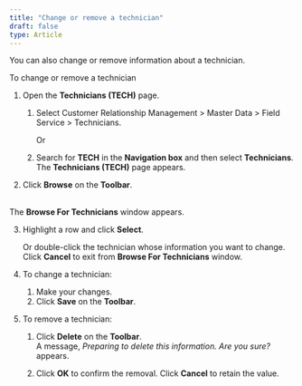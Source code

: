 ```yaml
---
title: "Change or remove a technician"
draft: false
type: Article
---
```


You can also change or remove information about a technician.

To change or remove a technician

1.  Open the **Technicians (TECH)** page.

    1. Select Customer Relationship Management > Master Data > Field Service > Technicians.

        Or

    1.  Search for **TECH** in the **Navigation box** and then select **Technicians**. <br> The **Technicians (TECH)** page appears.
2.  Click **Browse** on the **Toolbar**.

<br>The **Browse For Technicians** window appears.

3.  Highlight a row and click **Select**.

    Or double-click the technician whose information you want to change. Click **Cancel** to exit from **Browse For Technicians** window.

4.  To change a technician:
    1.  Make your changes.
    1.  Click **Save** on the **Toolbar**.
2.  To remove a technician:
    1.  Click **Delete** on the **Toolbar**. 
    <br>A message, *Preparing to delete this information. Are you sure?* appears.

    1.  Click **OK** to confirm the removal. Click **Cancel** to retain the value.